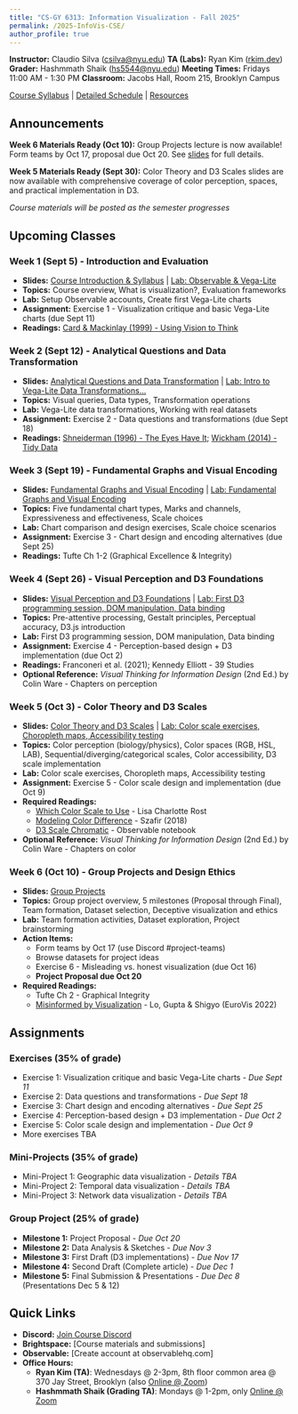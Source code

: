 ```yaml
---
title: "CS-GY 6313: Information Visualization - Fall 2025"
permalink: /2025-InfoVis-CSE/
author_profile: true
---
```


**Instructor:** Claudio Silva (csilva@nyu.edu)
**TA (Labs):** Ryan Kim ([rkim.dev](https://www.rkim.dev))
**Grader:** Hashmmath Shaik (hs5544@nyu.edu)
**Meeting Times:** Fridays 11:00 AM - 1:30 PM
**Classroom:** Jacobs Hall, Room 215, Brooklyn Campus

[Course Syllabus](/2025-InfoVis-CSE/syllabus) | [Detailed Schedule](/2025-InfoVis-CSE/schedule) | [Resources](/2025-InfoVis-CSE/resources)

## Announcements

**Week 6 Materials Ready (Oct 10):** Group Projects lecture is now available! Form teams by Oct 17, proposal due Oct 20. See [slides](/2025-InfoVis-CSE/slides/week6-group-projects.html) for full details.

**Week 5 Materials Ready (Sept 30):** Color Theory and D3 Scales slides are now available with comprehensive coverage of color perception, spaces, and practical implementation in D3.

*Course materials will be posted as the semester progresses*

## Upcoming Classes

### Week 1 (Sept 5) - Introduction and Evaluation
- **Slides:** [Course Introduction & Syllabus](/2025-InfoVis-CSE/slides/week1-syllabus.html) | [Lab: Observable & Vega-Lite](/2025-InfoVis-CSE/labs/week1-lab.html)
- **Topics:** Course overview, What is visualization?, Evaluation frameworks
- **Lab:** Setup Observable accounts, Create first Vega-Lite charts
- **Assignment:** Exercise 1 - Visualization critique and basic Vega-Lite charts (due Sept 11)
- **Readings:** [Card & Mackinlay (1999) - Using Vision to Think](/2025-InfoVis-CSE/refs/Card_Mackinlay_Shneiderman_1999_Using_Vision_to_Think_Chapter1.pdf)

### Week 2 (Sept 12) - Analytical Questions and Data Transformation
- **Slides:** [Analytical Questions and Data Transformation](/2025-InfoVis-CSE/slides/week2-data-transformation.html) | [Lab: Intro to Vega-Lite Data Transformations...](/2025-InfoVis-CSE/labs/week2-lab.html)
- **Topics:** Visual queries, Data types, Transformation operations
- **Lab:** Vega-Lite data transformations, Working with real datasets
- **Assignment:** Exercise 2 - Data questions and transformations (due Sept 18)
- **Readings:** [Shneiderman (1996) - The Eyes Have It](/2025-InfoVis-CSE/refs/Shneiderman_1996_The_Eyes_Have_It.pdf); [Wickham (2014) - Tidy Data](/2025-InfoVis-CSE/refs/Wickham_2014_Tidy_Data.pdf)

### Week 3 (Sept 19) - Fundamental Graphs and Visual Encoding
- **Slides:** [Fundamental Graphs and Visual Encoding](/2025-InfoVis-CSE/slides/week3-fundamental-graphs.html) | [Lab: Fundamental Graphs and Visual Encoding](/2025-InfoVis-CSE/labs/week3-lab.html)
- **Topics:** Five fundamental chart types, Marks and channels, Expressiveness and effectiveness, Scale choices
- **Lab:** Chart comparison and design exercises, Scale choice scenarios
- **Assignment:** Exercise 3 - Chart design and encoding alternatives (due Sept 25)
- **Readings:** Tufte Ch 1-2 (Graphical Excellence & Integrity)

### Week 4 (Sept 26) - Visual Perception and D3 Foundations
- **Slides:** [Visual Perception and D3 Foundations](/2025-InfoVis-CSE/slides/week4-perception.html) | [Lab: First D3 programming session, DOM manipulation, Data binding](/2025-InfoVis-CSE/labs/week4-lab.html)
- **Topics:** Pre-attentive processing, Gestalt principles, Perceptual accuracy, D3.js introduction
- **Lab:** First D3 programming session, DOM manipulation, Data binding
- **Assignment:** Exercise 4 - Perception-based design + D3 implementation (due Oct 2)
- **Readings:** Franconeri et al. (2021); Kennedy Elliott - 39 Studies
- **Optional Reference:** *Visual Thinking for Information Design* (2nd Ed.) by Colin Ware - Chapters on perception

### Week 5 (Oct 3) - Color Theory and D3 Scales
- **Slides:** [Color Theory and D3 Scales](/2025-InfoVis-CSE/slides/week5-color.html) | [Lab: Color scale exercises, Choropleth maps, Accessibility testing](/2025-InfoVis-CSE/labs/week5-lab.html)
- **Topics:** Color perception (biology/physics), Color spaces (RGB, HSL, LAB), Sequential/diverging/categorical scales, Color accessibility, D3 scale implementation
- **Lab:** Color scale exercises, Choropleth maps, Accessibility testing
- **Assignment:** Exercise 5 - Color scale design and implementation (due Oct 9)
- **Required Readings:**
  - [Which Color Scale to Use](https://blog.datawrapper.de/which-color-scale-to-use-in-data-vis/) - Lisa Charlotte Rost
  - [Modeling Color Difference](https://doi.org/10.1109/TVCG.2017.2744359) - Szafir (2018)
  - [D3 Scale Chromatic](https://observablehq.com/@d3/color-schemes) - Observable notebook
- **Optional Reference:** *Visual Thinking for Information Design* (2nd Ed.) by Colin Ware - Chapters on color

### Week 6 (Oct 10) - Group Projects and Design Ethics
- **Slides:** [Group Projects](/2025-InfoVis-CSE/slides/week6-group-projects.html)
- **Topics:** Group project overview, 5 milestones (Proposal through Final), Team formation, Dataset selection, Deceptive visualization and ethics
- **Lab:** Team formation activities, Dataset exploration, Project brainstorming
- **Action Items:**
  - Form teams by Oct 17 (use Discord #project-teams)
  - Browse datasets for project ideas
  - Exercise 6 - Misleading vs. honest visualization (due Oct 16)
  - **Project Proposal due Oct 20**
- **Required Readings:**
  - Tufte Ch 2 - Graphical Integrity
  - [Misinformed by Visualization](https://arxiv.org/pdf/2104.14332.pdf) - Lo, Gupta & Shigyo (EuroVis 2022)

## Assignments

### Exercises (35% of grade)
- Exercise 1: Visualization critique and basic Vega-Lite charts - *Due Sept 11*
- Exercise 2: Data questions and transformations - *Due Sept 18*
- Exercise 3: Chart design and encoding alternatives - *Due Sept 25*
- Exercise 4: Perception-based design + D3 implementation - *Due Oct 2*
- Exercise 5: Color scale design and implementation - *Due Oct 9*
- More exercises TBA

### Mini-Projects (35% of grade)
- Mini-Project 1: Geographic data visualization - *Details TBA*
- Mini-Project 2: Temporal data visualization - *Details TBA*
- Mini-Project 3: Network data visualization - *Details TBA*

### Group Project (25% of grade)
- **Milestone 1:** Project Proposal - *Due Oct 20*
- **Milestone 2:** Data Analysis & Sketches - *Due Nov 3*
- **Milestone 3:** First Draft (D3 implementations) - *Due Nov 17*
- **Milestone 4:** Second Draft (Complete article) - *Due Dec 1*
- **Milestone 5:** Final Submission & Presentations - *Due Dec 8* (Presentations Dec 5 & 12)

## Quick Links

- **Discord:** [Join Course Discord](https://discord.gg/sTEv3PnP)
- **Brightspace:** [Course materials and submissions]
- **Observable:** [Create account at observablehq.com]
- **Office Hours:**
    - **Ryan Kim (TA)**: Wednesdays @ 2-3pm, 8th floor common area @ 370 Jay Street, Brooklyn (also [Online @ Zoom](https://nyu.zoom.us/j/92815268504))
    - **Hashmmath Shaik (Grading TA)**: Mondays @ 1-2pm, only [Online @ Zoom](https://nyu.zoom.us/j/2817596431)

